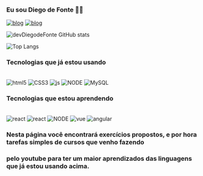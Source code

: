 ###  Eu sou Diego de Fonte 🧑‍💻

[![blog](https://img.shields.io/badge/LinkedIn-0077B5?style=for-the-badge&logo=linkedin&logoColor=white)](https://www.linkedin.com/in/diego-de-fonte-b97b2314b/)
[![blog](https://img.shields.io/badge/GitHub-100000?style=for-the-badge&logo=github&logoColor=white)](https://github.com/devDiegodeFonte)


![devDiegodeFonte GitHub stats](https://github-readme-stats.vercel.app/api?username=devDiegodeFonte&show_icons==true&theme=gruvbox)

![Top Langs](https://github-readme-stats.vercel.app/api/top-langs/?username=devDiegodeFonte&langs_count=8)


### Tecnologias que já estou usando

<div style="display: inline_block"><br/>
    <img align="center" alt="html5" src="https://img.shields.io/badge/HTML5-E34F26?style=for-the-badge&logo=html5&logoColor=white" />
    <img align="center" alt="CSS3" src="https://img.shields.io/badge/CSS3-1572B6?style=for-the-badge&logo=css3&logoColor=white" />
    <img align="center" alt="js" src="https://img.shields.io/badge/JavaScript-F7DF1E?style=for-the-badge&logo=javascript&logoColor=black" />
    <img align="center" alt="NODE" src="https://img.shields.io/badge/Node.js-43853D?style=for-the-badge&logo=node.js&logoColor=white" />
    <img align="center" alt="MySQL" src="https://img.shields.io/badge/MySQL-00000F?style=for-the-badge&logo=mysql&logoColor=white" />
    

</div>

### Tecnologias que estou aprendendo

<div style="display: inline_block"><br/>
    <img align="center" alt="react" src="https://img.shields.io/badge/Java-ED8B00?style=for-the-badge&logo=openjdk&logoColor=white" />
    <img align="center" alt="react" src="https://img.shields.io/badge/React-20232A?style=for-the-badge&logo=react&logoColor=61DAFB" />
    <img align="center" alt="NODE" src="https://img.shields.io/badge/Node.js-43853D?style=for-the-badge&logo=node.js&logoColor=white" />
    <img align="center" alt="vue" src="https://img.shields.io/badge/Vue.js-35495E?style=for-the-badge&logo=vue.js&logoColor=4FC08D" />
    <img align="center" alt="angular" src="https://img.shields.io/badge/Angular-DD0031?style=for-the-badge&logo=angular&logoColor=white" />
</div>

### Nesta página você encontrará exercícios propostos, e por hora tarefas simples de cursos que venho fazendo  
### pelo youtube para ter um maior aprendizados das linguagens que já estou usando acima.
